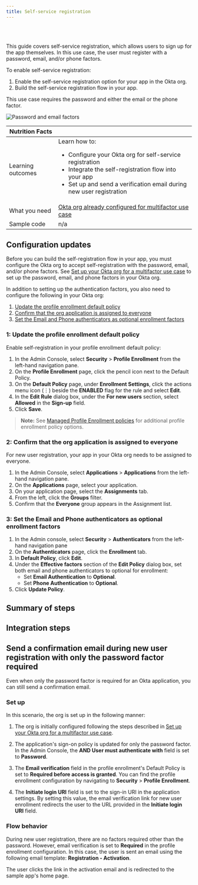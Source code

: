 ```yaml
---
title: Self-service registration
---
```


<div class="oie-embedded-sdk">

<ApiLifecycle access="ie" /><br>
<ApiLifecycle access="Limited GA" /><br>

This guide covers self-service registration, which allows users to sign up for the app themselves. In this use case, the user must register with a password, email, and/or phone factors.

To enable self-service registration:

1. Enable the self-service registration option for your app in the Okta org.
1. Build the self-service registration flow in your app.

This use case requires the password and either the email or the phone factor.

<div class="common-image-format">

![Password and email factors](/img/oie-embedded-sdk/factor-password-email-or-phone.png)

</div>

 Nutrition Facts                                                                          |                                                                                      |
| --------------------------------------------------------------------------------  | -------------------------------------------------------------------------               |
| Learning outcomes                     | Learn how to:<ul><li>Configure your Okta org for self-service registration</li><li>Integrate the self-registration flow into your app</li><li>Set up and send a verification email during new user registration</ul>                                                      |
| What you need | [Okta org already configured for multifactor use case](/docs/guides/oie-embedded-common-org-setup/-/main/#set-up-your-okta-org-for-a-multifactor-use-case)                                                     |
| Sample code                                                        | n/a                                                      |

<StackSelector class="cleaner-selector"/>

## Configuration updates

Before you can build the self-registration flow in your app, you must configure the Okta org to accept self-registration with the password, email, and/or phone factors. See [Set up your Okta org for a multifactor use case](/docs/guides/oie-embedded-common-org-setup/-/main/#set-up-your-okta-org-for-a-multifactor-use-case) to set up the password, email, and phone factors in your Okta org.

In addition to setting up the authentication factors, you also need to configure the following in your Okta org:

1. [Update the profile enrollment default policy](#_1-update-the-profile-enrollment-default-policy)
2. [Confirm that the org application is assigned to everyone](#_2-confirm-that-the-org-application-is-assigned-to-everyone)
3. [Set the Email and Phone authenticators as optional enrollment factors](#_3-set-the-email-and-phone-authenticators-as-optional-enrollment-factors)

### 1: Update the profile enrollment default policy

Enable self-registration in your profile enrollment default policy:

1. In the Admin Console, select **Security** > **Profile Enrollment** from the left-hand navigation pane.
1. On the **Profile Enrollment** page, click the pencil icon next to the Default Policy.
1. On the **Default Policy** page, under **Enrollment Settings**, click the actions menu icon (⋮) beside the **ENABLED** flag for the rule and select **Edit**.
1. In the **Edit Rule** dialog box, under the **For new users** section, select **Allowed** in the **Sign-up** field.
1. Click **Save**.

> **Note:** See [Managed Profile Enrollment policies](https://help.okta.com/en/oie/okta_help_CSH.htm#ext-create-profile-enrollment) for additional profile enrollment policy options.

### 2: Confirm that the org application is assigned to everyone

For new user registration, your app in your Okta org needs to be assigned to everyone.

1. In the Admin Console, select **Applications** > **Applications** from the left-hand navigation pane.
1. On the **Applications** page, select your application.
1. On your application page, select the **Assignments** tab.
1. From the left, click the **Groups** filter.
1. Confirm that the **Everyone** group appears in the Assignment list.

### 3: Set the Email and Phone authenticators as optional enrollment factors

1. In the Admin console, select **Security** > **Authenticators** from the left-hand navigation pane
1. On the **Authenticators** page, click the **Enrollment** tab.
1. In **Default Policy**, click **Edit**.
1. Under the **Effective factors** section of the **Edit Policy** dialog box, set both email and phone authenticators to optional for enrollment:
   * Set **Email Authentication** to **Optional**.
   * Set **Phone Authentication** to **Optional**.
1. Click **Update Policy**.

## Summary of steps

<StackSelector snippet="summaryofsteps" noSelector />

## Integration steps

<StackSelector snippet="integrationsteps" noSelector />

## Send a confirmation email during new user registration with only the password factor required

Even when only the password factor is required for an Okta application, you can still send a confirmation email.

### Set up

In this scenario, the org is set up in the following manner:

1. The org is initially configured following the steps described in [Set up your Okta org for a multifactor use case](/docs/guides/oie-embedded-common-org-setup/-/main/#set-up-your-okta-org-for-a-multifactor-use-case).

2. The application's sign-on policy is updated for only the password factor. In the Admin Console, the **AND User must authenticate with** field is set to **Password**.

3. The **Email verification** field in the profile enrollment's Default Policy is set to **Required before access is granted**. You can find the profile enrollment configuration by navigating to **Security** > **Profile Enrollment**.

4. The **Initiate login URI** field is set to the sign-in URI in the application settings. By setting this value, the email verification link for new user enrollment redirects the user to the URL provided in the **Initiate login URI** field.

### Flow behavior

During new user registration, there are no factors required other than the password. However, email verification is set to **Required** in the profile enrollment configuration. In this case, the user is sent an email using
the following email template: **Registration - Activation**.

The user clicks the link in the activation email and is redirected to the sample app's home page.

</div>

